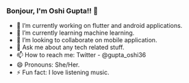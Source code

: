 ### Bonjour, I'm Oshi Gupta!! 👋

- 🔭 I’m currently working on flutter and android applications.
- 🌱 I’m currently learning machine learning.
- 👯 I’m looking to collaborate on mobile application.
- 💬 Ask me about any tech related stuff.
- 📫 How to reach me: Twitter - @gupta_oshi36
- 😄 Pronouns: She/Her.
- ⚡ Fun fact: I love listening music.

